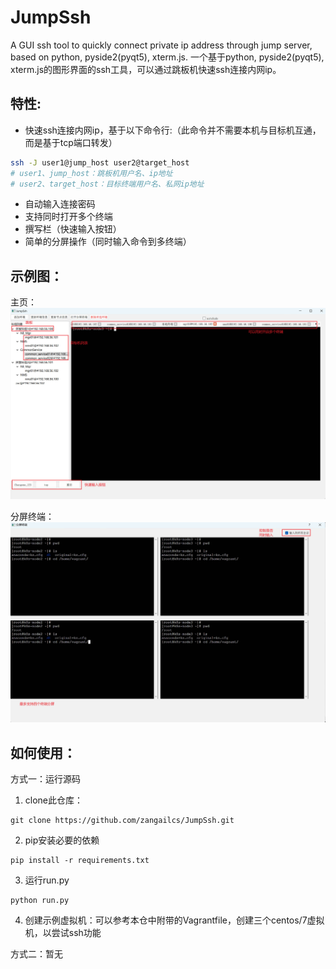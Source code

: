 # JumpSsh
A GUI ssh tool to quickly connect private ip address through jump server, based on python, pyside2(pyqt5), xterm.js.
一个基于python, pyside2(pyqt5), xterm.js的图形界面的ssh工具，可以通过跳板机快速ssh连接内网ip。

## 特性:
- 快速ssh连接内网ip，基于以下命令行:（此命令并不需要本机与目标机互通，而是基于tcp端口转发）
```bash
ssh -J user1@jump_host user2@target_host
# user1、jump_host：跳板机用户名、ip地址
# user2、target_host：目标终端用户名、私网ip地址
```
- 自动输入连接密码
- 支持同时打开多个终端
- 撰写栏（快速输入按钮）
- 简单的分屏操作（同时输入命令到多终端）

## 示例图：
主页：
![image text](https://github.com/zangailcs/JumpSsh/blob/main/example_images/homePage.jpg "Home page")

分屏终端：
![image text](https://github.com/zangailcs/JumpSsh/blob/main/example_images/multiTermPage.jpg "Multi Term page")

## 如何使用：
方式一：运行源码
1. clone此仓库：
```commandline
git clone https://github.com/zangailcs/JumpSsh.git
```

2. pip安装必要的依赖
```commandline
pip install -r requirements.txt
```

3. 运行run.py
```commandline
python run.py
```

4. 创建示例虚拟机：可以参考本仓中附带的Vagrantfile，创建三个centos/7虚拟机，以尝试ssh功能

方式二：暂无